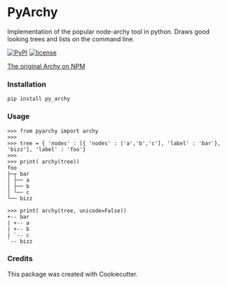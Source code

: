 
# PyArchy

Implementation of the popular node-archy tool in python.
Draws good looking trees and lists on the command line.

[![PyPI](https://img.shields.io/pypi/v/py_archy.svg)](https://pypi.python.org/pypi?name=py_archy&version=1.0.0&:action=display)
[![license](https://img.shields.io/github/license/mashape/apistatus.svg)]()

[The original Archy on NPM](https://www.npmjs.com/package/archy)

### Installation

```
pip install py_archy
```

### Usage

```
>>> from pyarchy import archy
>>>
>>> tree = { 'nodes' : [{ 'nodes' : ['a','b','c'], 'label' : 'bar'}, 'bizz'], 'label' : 'foo'}
>>>
>>> print( archy(tree)) 
foo                                                                   
├─┬ bar
│ ├── a
│ ├── b
│ └── c
└── bizz 

>>> print( archy(tree, unicode=False))
+-- bar
| +-- a 
| +-- b                                                                                                   
| `-- c 
`-- bizz
```

### Credits
This package was created with Cookiecutter.

